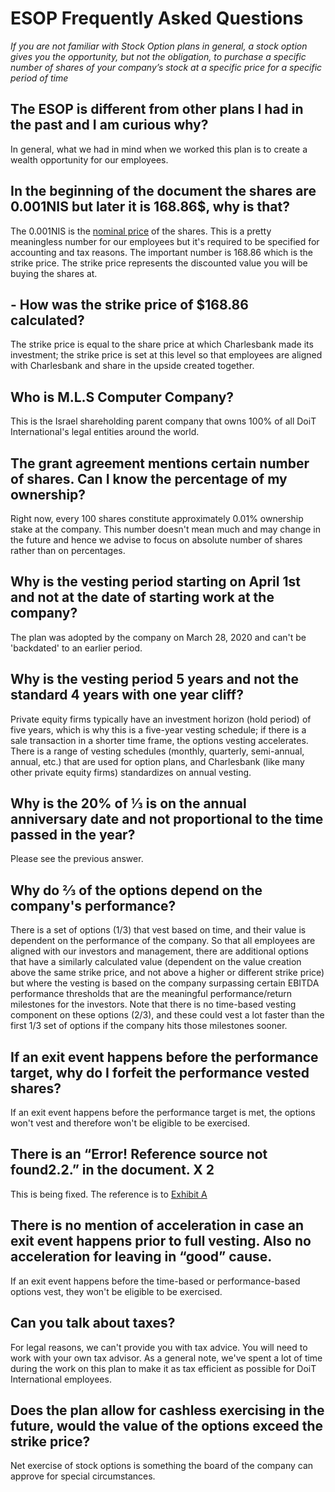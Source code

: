 # ESOP Frequently Asked Questions

*If you are not familiar with Stock Option plans in general, a stock option gives you the opportunity, but not the obligation, to purchase a specific number of shares of your company’s stock at a specific price for a specific period of time*

## The ESOP is different from other plans I had in the past and I am curious why?
In general, what we had in mind when we worked this plan is to create a wealth opportunity for our employees.

## In the beginning of the document the shares are 0.001NIS but later it is 168.86$, why is that?
The 0.001NIS is the [nominal price](https://www.quora.com/How-do-you-calculate-the-nominal-value-of-a-share) of the shares. This is a pretty meaningless number for our employees but it's required to be specified for accounting and tax reasons. The important number is $168.86$ which is the strike price. The strike price represents the discounted value you will be buying the shares at.

## - How was the  strike price of $168.86 calculated?
The strike price is equal to the share price at which Charlesbank made its investment; the strike price is set at this level so that employees are aligned with Charlesbank and share in the upside created together.

## Who is M.L.S Computer Company?
This is the Israel shareholding parent company that owns 100% of all DoiT International's legal entities around the world.

## The grant agreement mentions certain number of shares. Can I know the percentage of my ownership?
Right now, every 100 shares constitute approximately 0.01% ownership stake at the company. This number doesn't mean much and may change in the future and hence we advise to focus on absolute number of shares rather than on percentages.

## Why is the vesting period starting on April 1st and not at the date of starting work at the company?
The plan was adopted by the company on March 28, 2020 and can't be 'backdated' to an earlier period. 

## Why is the vesting period 5 years and not the standard 4 years with one year cliff?
Private equity firms typically have an investment horizon (hold period) of five years, which is why this is a five-year vesting schedule; if there is a sale transaction in a shorter time frame, the options vesting accelerates.  There is a range of vesting schedules (monthly, quarterly, semi-annual, annual, etc.) that are used for option plans, and Charlesbank (like many other private equity firms) standardizes on annual vesting.

## Why is the 20% of ⅓ is on the annual anniversary date and not proportional to the time passed in the year?
Please see the previous answer.

## Why do ⅔ of the options depend on the company's performance?
There is a set of options (1/3) that vest based on time, and their value is dependent on the performance of the company.  So that all employees are aligned with our investors and management, there are additional options that have a similarly calculated value (dependent on the value creation above the same strike price, and not above a higher or different strike price) but where the vesting is based on the company surpassing certain EBITDA performance thresholds that are the meaningful performance/return milestones for the investors.  Note that there is no time-based vesting component on these options (2/3), and these could vest a lot faster than the first 1/3 set of options if the company hits those milestones sooner.

## If an exit event happens before the performance target, why do I forfeit the performance vested shares?
If an exit event happens before the performance target is met, the options won't vest and therefore won't be eligible to be exercised.

## There is an “Error! Reference source not found2.2.” in the document. X 2
This is being fixed. The reference is to [Exhibit A](https://l.doit-intl.com/option-plan) 

## There is no mention of acceleration in case an exit event happens prior to full vesting. Also no acceleration for leaving in “good” cause.
If an exit event happens before the time-based or performance-based options vest,  they won't be eligible to be exercised.

## Can you talk about taxes?
For legal reasons, we can't provide you with tax advice. You will need to work with your own tax advisor. As a general note, we've spent a lot of time during the work on this plan to make it as tax efficient as possible for DoiT International employees. 

## Does the plan allow for cashless exercising in the future, would the value of the options exceed the strike price?
Net exercise of stock options is something the board of the company can approve for special circumstances.
